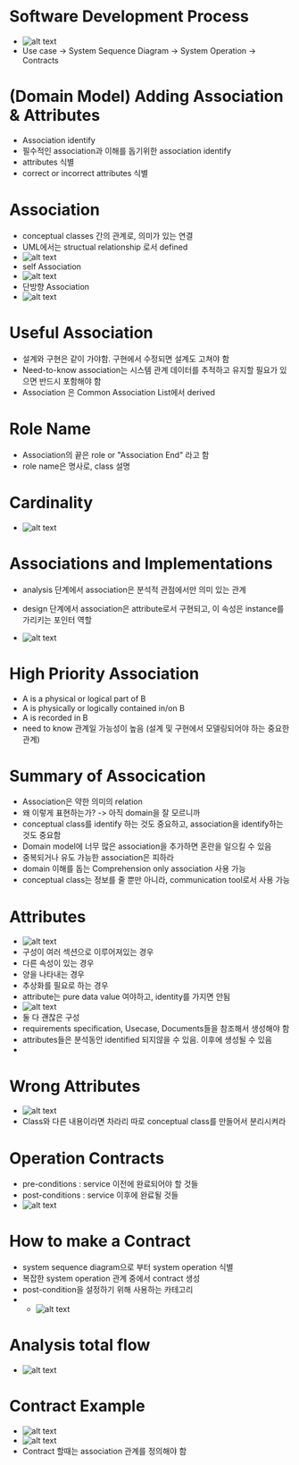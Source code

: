 # Software Development Process
- ![alt text](image.png)
- Use case -> System Sequence Diagram -> System Operation -> Contracts

# (Domain Model) Adding Association & Attributes
- Association identify
- 필수적인 association과 이해를 돕기위한 association identify
- attributes 식별
- correct or incorrect attributes 식별

# Association
- conceptual classes 간의 관계로, 의미가 있는 연결
- UML에서는 structual relationship 로서 defined
- ![alt text](image-1.png)
- self Association
- ![alt text](image-3.png)
- 단방향 Association
- ![alt text](image-4.png)

# Useful Association
- 설계와 구현은 같이 가야함. 구현에서 수정되면 설계도 고쳐야 함
- Need-to-know association는 시스템 관계 데이터를 추적하고 유지할 필요가 있으면 반드시 포함해야 함
- Association 은 Common Association List에서 derived

# Role Name 
- Association의 끝은 role or "Association End" 라고 함
- role name은 명사로, class 설명

# Cardinality
- ![alt text](image-2.png)

# Associations and Implementations
- analysis 단계에서 association은 분석적 관점에서만 의미 있는 관계
- design 단계에서 association은 attribute로서 구현되고, 이 속성은 instance를 가리키는 포인터 역할

- ![alt text](image-5.png)

# High Priority Association
- A is a physical or logical part of B
- A is physically or logically contained in/on B
- A is recorded in B
- need to know 관계일 가능성이 높음 (설계 및 구현에서 모델링되어야 하는 중요한 관계)

# Summary of Assocication
- Association은 약한 의미의 relation
- 왜 이렇게 표현하는가? -> 아직 domain을 잘 모르니까
- conceptual class를 identify 하는 것도 중요하고, association을 identify하는 것도 중요함
- Domain model에 너무 많은 association을 추가하면 혼란을 일으킬 수 있음
- 중복되거나 유도 가능한 association은 피하라
- domain 이해를 돕는 Comprehension only association 사용 가능
- conceptual class는 정보를 줄 뿐만 아니라, communication tool로서 사용 가능

# Attributes
- ![alt text](image-6.png)
- 구성이 여러 섹션으로 이루어져있는 경우
- 다른 속성이 있는 경우
- 양을 나타내는 경우
- 추상화를 필요로 하는 경우
- attribute는 pure data value 여야하고, identity를 가지면 안됨
- ![alt text](image-7.png)
- 둘 다 괜찮은 구성
- requirements specification, Usecase, Documents들을 참조해서 생성해야 함
- attributes들은 분석동안 identified 되지않을 수 있음. 이후에 생성될 수 있음
- 

# Wrong Attributes
- ![alt text](image-8.png)
- Class와 다른 내용이라면 차라리 따로 conceptual class를 만들어서 분리시켜라

# Operation Contracts
- pre-conditions : service 이전에 완료되어야 할 것들
- post-conditions : service 이후에 완료될 것들 
- ![alt text](image-9.png)

# How to make a Contract
- system sequence diagram으로 부터 system operation 식별
- 복잡한 system operation 관계 중에서 contract 생성
- post-condition을 설정하기 위해 사용하는 카테고리
- - ![alt text](image-10.png)

# Analysis total flow
- ![alt text](image-11.png)

# Contract Example
- ![alt text](image-12.png)
- ![alt text](image-13.png)
- Contract 할때는 association 관계를 정의해야 함